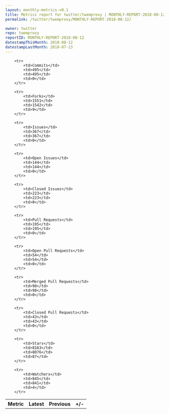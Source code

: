 ```yaml
---
layout: monthly-metrics-v0.1
title: Metrics report for twitter/twemproxy | MONTHLY-REPORT-2018-08-12 | 2018-08-12
permalink: /twitter/twemproxy/MONTHLY-REPORT-2018-08-12/

owner: twitter
repo: twemproxy
reportID: MONTHLY-REPORT-2018-08-12
datestampThisMonth: 2018-08-12
datestampLastMonth: 2018-07-13
---
```



<table style="width: 100%;">
    <tr>
        <th>Metric</th>
        <th>Latest</th>
        <th>Previous</th>
        <th>+/-</th>
    </tr>

        <tr>
            <td>Commits</td>
            <td>495</td>
            <td>495</td>
            <td>0</td>
        </tr>
        
        <tr>
            <td>Forks</td>
            <td>1551</td>
            <td>1542</td>
            <td>9</td>
        </tr>
        
        <tr>
            <td>Issues</td>
            <td>367</td>
            <td>367</td>
            <td>0</td>
        </tr>
        
        <tr>
            <td>Open Issues</td>
            <td>144</td>
            <td>144</td>
            <td>0</td>
        </tr>
        
        <tr>
            <td>Closed Issues</td>
            <td>223</td>
            <td>223</td>
            <td>0</td>
        </tr>
        
        <tr>
            <td>Pull Requests</td>
            <td>195</td>
            <td>195</td>
            <td>0</td>
        </tr>
        
        <tr>
            <td>Open Pull Requests</td>
            <td>54</td>
            <td>54</td>
            <td>0</td>
        </tr>
        
        <tr>
            <td>Merged Pull Requests</td>
            <td>98</td>
            <td>98</td>
            <td>0</td>
        </tr>
        
        <tr>
            <td>Closed Pull Requests</td>
            <td>43</td>
            <td>43</td>
            <td>0</td>
        </tr>
        
        <tr>
            <td>Stars</td>
            <td>8163</td>
            <td>8076</td>
            <td>87</td>
        </tr>
        
        <tr>
            <td>Watchers</td>
            <td>845</td>
            <td>841</td>
            <td>4</td>
        </tr>
        
</table>

